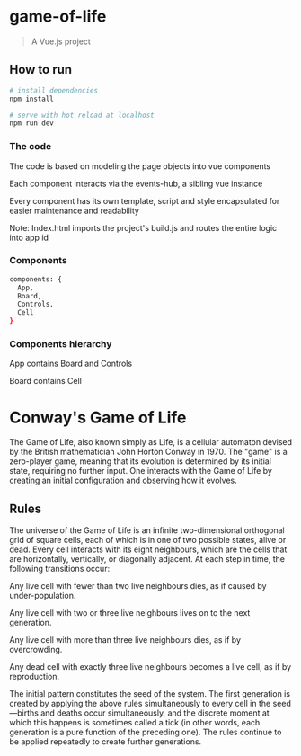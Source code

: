 # game-of-life

> A Vue.js project

## How to run 

``` bash
# install dependencies
npm install

# serve with hot reload at localhost
npm run dev

```

### The code 


The code is based on modeling the page objects into vue components

Each component interacts via the events-hub, a sibling vue instance

Every component has its own template, script and style encapsulated for easier maintenance and readability

Note: Index.html imports the project's build.js and routes the entire logic into app id

### Components
``` bash
components: {
  App,
  Board,
  Controls,
  Cell
}
```

### Components hierarchy 
App contains Board and Controls

Board contains Cell



Conway's Game of Life
=====================

The Game of Life, also known simply as Life, is a cellular automaton devised by the British mathematician John Horton Conway in 1970.
The "game" is a zero-player game, meaning that its evolution is determined by its initial state, requiring no further input. One interacts with the Game of Life by creating an initial configuration and observing how it evolves.


Rules
-----

The universe of the Game of Life is an infinite two-dimensional orthogonal grid of square cells, each of which is in one of two possible states, alive or dead. Every cell interacts with its eight neighbours, which are the cells that are horizontally, vertically, or diagonally adjacent. At each step in time, the following transitions occur:

Any live cell with fewer than two live neighbours dies, as if caused by under-population.

Any live cell with two or three live neighbours lives on to the next generation.

Any live cell with more than three live neighbours dies, as if by overcrowding.

Any dead cell with exactly three live neighbours becomes a live cell, as if by reproduction.

The initial pattern constitutes the seed of the system. The first generation is created by applying the above rules simultaneously to every cell in the seed—births and deaths occur simultaneously, and the discrete moment at which this happens is sometimes called a tick (in other words, each generation is a pure function of the preceding one). The rules continue to be applied repeatedly to create further generations.
